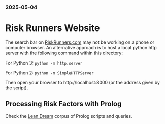 ### 2025-05-04
# Risk Runners Website

The search bar on [RiskRunners.com](https://riskrunners.com) may not be working on a phone or computer browser. An alternative approach is to host a local python http server with the following command within this directory:

For Python 3: ```python -m http.server```

For Python 2: ```python -m SimpleHTTPServer```

Then open your browser to http://localhost:8000 (or the address given by the script).

## Processing Risk Factors with Prolog

Check the [Lean Dream](../lean-dream/) corpus of Prolog scripts and queries.